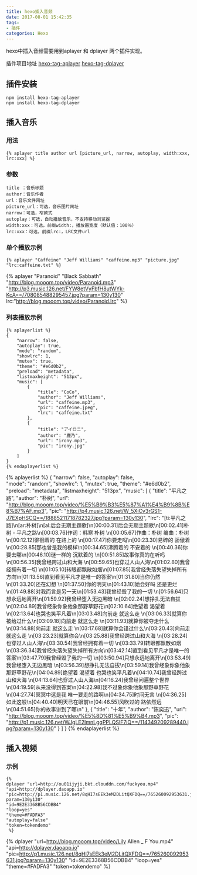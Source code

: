 ```yaml
---
title: hexo插入音频
date: 2017-08-01 15:42:35
tags:
- 插件
categories: Hexo
---
```

hexo中插入音频需要用到aplayer 和 dplayer 两个插件实现。
<!-- more -->
插件项目地址
[hexo-tag-aplayer](https://github.com/grzhan/hexo-tag-aplayer#upstream-issue)
[hexo-tag-dplayer](https://github.com/NextMoe/hexo-tag-dplayer)
## 插件安装
```
npm install hexo-tag-aplayer
npm install hexo-tag-dplayer
```
## 插入音乐
### 用法
```
{% aplayer title author url [picture_url, narrow, autoplay, width:xxx, lrc:xxx] %}
```
### 参数
```
title ：音乐标题
author：音乐作者
url：音乐文件网址
picture_url：可选，音乐图片网址
narrow：可选，窄款式
autoplay：可选，自动播放音乐，不支持移动浏览器
width:xxx：可选，前缀width:，播放器宽度（默认值：100％）
lrc:xxx：可选，前缀lrc:，LRC文件url
```
### 单个播放示例
```
{% aplayer "Caffeine" "Jeff Williams" "caffeine.mp3" "picture.jpg" "lrc:caffeine.txt" %}
```
{% aplayer "Paranoid" "Black Sabbath" "http://blog.mooom.top/video/Paranoid.mp3" "http://p3.music.126.net/FYW8etVyFbfH8utWYk-KcA==/708085488295457.jpg?param=130y130" lrc:"http://blog.mooom.top/video/Paranoid.lrc"  %}


### 列表播放示例
```
{% aplayerlist %}
{
	"narrow": false,						
    "autoplay": true,						
    "mode": "random",					
    "showlrc": 1,							
    "mutex": true,						
    "theme": "#e6d0b2",						
	"preload": "metadata",				
	"listmaxheight": "513px",
    "music": [
        {
            "title": "CoCo",
            "author": "Jeff Williams",
            "url": "caffeine.mp3",
            "pic": "caffeine.jpeg",
            "lrc": "caffeine.txt"
        },
        {
            "title": "アイロニ",
            "author": "鹿乃",
            "url": "irony.mp3",
            "pic": "irony.jpg"
        }
    ]
}
{% endaplayerlist %}
```
{% aplayerlist %}
{
	"narrow": false,
    "autoplay": false,		
    "mode": "random",
    "showlrc": 1,
    "mutex": true,
    "theme": "#e6d0b2",
	"preload": "metadata",
	"listmaxheight": "513px",
    "music": [
        {
            "title": "平凡之路",
            "author": "朴树",
            "url": "http://blog.mooom.top/video/%E5%B9%B3%E5%87%A1%E4%B9%8B%E8%B7%AF.mp3",
            "pic": "http://p4.music.126.net/W_5XiCv3rGS1-J7EXpHSCQ==/18885211718782327.jpg?param=130y130",
            "lrc": "[ti:平凡之路]\n[ar:朴树]\n[al:后会无期主题歌]\n[00:00.31]后会无期主题歌\n[00:02.41]朴树 - 平凡之路\n[00:03.76]作词：韩寒 朴树 \n[00:05.67]作曲：朴树 编曲：朴树\n[00:12.12]徘徊着的  在路上的  \n[00:17.47]你要走吗\n[00:23.30]易碎的  骄傲着  \n[00:28.85]那也曾是我的模样\n[00:34.65]沸腾着的  不安着的  \n[00:40.36]你要去哪\n[00:46.10]谜一样的  沉默着的  \n[00:51.85]故事你真的在听吗\n[00:56.35]我曾经跨过山和大海  \n[00:59.65]也穿过人山人海\n[01:02.80]我曾经拥有着一切     \n[01:05.10]转眼都飘散如烟\n[01:07.85]我曾经失落失望失掉所有方向\n[01:13.56]直到看见平凡才是唯一的答案\n[01:31.80]当你仍然  \n[01:33.20]还在幻想  \n[01:37.50]你的明天\n[01:43.10]她会好吗  还是更烂  \n[01:49.88]对我而言是另一天\n[01:53.43]我曾经毁了我的一切  \n[01:56.64]只想永远地离开\n[01:59.92]我曾经堕入无边黑暗   \n[02:02.24]想挣扎无法自拔\n[02:04.89]我曾经象你象他象那野草野花\n[02:10.64]绝望着 渴望着 \n[02:13.64]也哭也笑平凡着\n[03:03.48]向前走 就这么走   \n[03:06.33]就算你被给过什么\n[03:09.18]向前走 就这么走   \n[03:11.93]就算你被夺走什么                                        \n[03:14.88]向前走 就这么走   \n[03:17.68]就算你会错过什么\n[03:20.43]向前走 就这么走   \n[03:23.23]就算你会\n[03:25.88]我曾经跨过山和大海  \n[03:28.24]也穿过人山人海\n[03:30.54]我曾经拥有着一切     \n[03:33.79]转眼都飘散如烟\n[03:36.34]我曾经失落失望失掉所有方向\n[03:42.14]直到看见平凡才是唯一的答案\n[03:47.79]我曾经毁了我的一切  \n[03:50.94]只想永远地离开\n[03:53.49]我曾经堕入无边黑暗   \n[03:56.39]想挣扎无法自拔\n[03:59.14]我曾经象你象他象那野草野花\n[04:04.89]绝望着 渴望着 也哭也笑平凡着\n[04:10.74]我曾经跨过山和大海  \n[04:13.64]也穿过人山人海\n[04:16.24]我曾经问遍整个世界  \n[04:19.59]从来没得到答案\n[04:22.98]我不过象你象他象那野草野花\n[04:27.74]冥冥中这是我 唯一要走的路啊\n[04:34.75]时间无言  \n[04:36.25]如此这般\n[04:40.40]明天已在眼前\n[04:46.55]风吹过的  路依然远\n[04:51.65]你的故事讲到了哪\n"
        },
        {
            "title": "十年",
            "author": "陈奕迅",
            "url": "http://blog.mooom.top/video/%E5%8D%81%E5%B9%B4.mp3",
            "pic": "http://p1.music.126.net/WJgLE2ImnLgqPPLQSlF7iQ==/114349209289440.jpg?param=130y130"
        }
    ]
}
{% endaplayerlist %}

## 插入视频
### 示例
```
{%
dplayer "url=http://ou01ijyji.bkt.clouddn.com/fuckyou.mp4"
"api=http://dplayer.daoapp.io"
"pic=http://p1.music.126.net/8qHI7sEEk3eM2DLitQXFDQ==/765260092953631.jpg?param=130y130"
"id=9E2E3368B56CDBB4"
"loop=yes"
"theme=#FADFA3"
"autoplay=false"
"token=tokendemo"
 %}
```

{% dplayer "url=http://blog.mooom.top/video/Lily Allen _ F You.mp4" "api=http://dplayer.daoapp.io" "pic=http://p1.music.126.net/8qHI7sEEk3eM2DLitQXFDQ==/765260092953631.jpg?param=130y130" "id=9E2E3368B56CDBB4" "loop=yes" "theme=#FADFA3"  "token=tokendemo" %}
